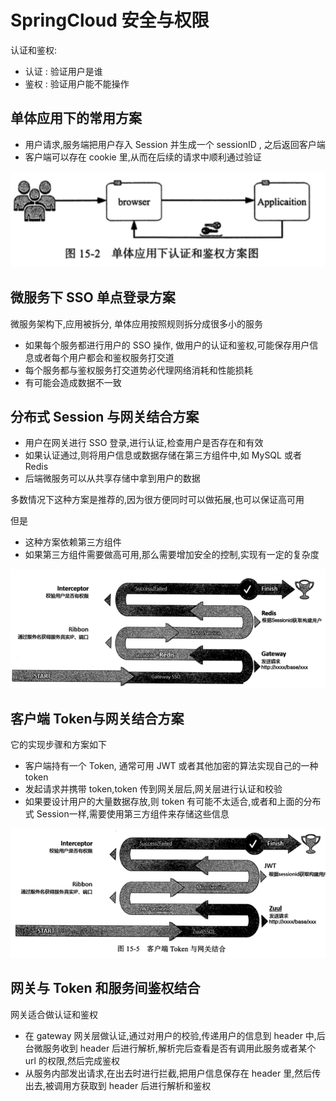 

# SpringCloud 安全与权限

认证和鉴权:

- 认证 : 验证用户是谁
- 鉴权 : 验证用户能不能操作

## 单体应用下的常用方案

- 用户请求,服务端把用户存入 Session 并生成一个 sessionID , 之后返回客户端
- 客户端可以存在 cookie 里,从而在后续的请求中顺利通过验证

![image-20200612115045515](assets/image-20200612115045515.png)

## 微服务下 SSO 单点登录方案

微服务架构下,应用被拆分, 单体应用按照规则拆分成很多小的服务

- 如果每个服务都进行用户的 SSO 操作, 做用户的认证和鉴权,可能保存用户信息或者每个用户都会和鉴权服务打交道
- 每个服务都与鉴权服务打交道势必代理网络消耗和性能损耗
- 有可能会造成数据不一致

## 分布式 Session 与网关结合方案

- 用户在网关进行 SSO 登录,进行认证,检查用户是否存在和有效
- 如果认证通过,则将用户信息或数据存储在第三方组件中,如 MySQL 或者 Redis
- 后端微服务可以从共享存储中拿到用户的数据

多数情况下这种方案是推荐的,因为很方便同时可以做拓展,也可以保证高可用

但是

- 这种方案依赖第三方组件
- 如果第三方组件需要做高可用,那么需要增加安全的控制,实现有一定的复杂度

![image-20200612115705544](assets/image-20200612115705544.png)

## 客户端 Token与网关结合方案

它的实现步骤和方案如下

- 客户端持有一个 Token, 通常可用 JWT 或者其他加密的算法实现自己的一种 token 
- 发起请求并携带 token,token 传到网关层后,网关层进行认证和校验
- 如果要设计用户的大量数据存放,则 token 有可能不太适合,或者和上面的分布式 Session一样,需要使用第三方组件来存储这些信息





![image-20200612115634621](assets/image-20200612115634621.png)

## 网关与 Token 和服务间鉴权结合

网关适合做认证和鉴权

- 在 gateway 网关层做认证,通过对用户的校验,传递用户的信息到 header 中,后台微服务收到 header 后进行解析,解析完后查看是否有调用此服务或者某个 url 的权限,然后完成鉴权
- 从服务内部发出请求,在出去时进行拦截,把用户信息保存在 header 里,然后传出去,被调用方获取到 header 后进行解析和鉴权



